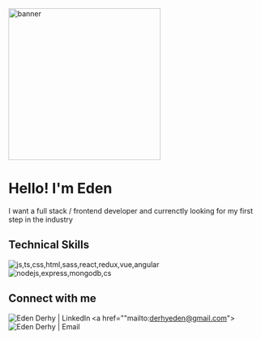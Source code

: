 <img height="300" src="https://user-images.githubusercontent.com/93701509/233330963-dcedbe56-372c-4944-b5bf-23493720c482.png" alt="banner"/>


<h1> Hello! I'm Eden</h1>
<p> I want a full stack / frontend developer and currenctly looking for my first step in the industry </p>

<h2> Technical Skills</h2>
<img src="https://skillicons.dev/icons?i=js,ts,css,html,sass,react,redux,vue,angular" alt="js,ts,css,html,sass,react,redux,vue,angular">
<img src="https://skillicons.dev/icons?i=nodejs,express,mongodb,cs" alt="nodejs,express,mongodb,cs">
                                                              

<h2> Connect with me </h2>
<a href="https://www.linkedin.com/in/edenderhy"><img align="left" src="https://img.shields.io/badge/linkedin-%230077B5.svg?style=for-the-badge&logo=linkedin&logoColor=white" alt="Eden Derhy | LinkedIn" /></a>


<a href=""mailto:derhyeden@gmail.com"><img align="left" src="https://img.shields.io/badge/Gmail-D14836?style=for-the-badge&logo=gmail&logoColor=white" alt="Eden Derhy | Email"/></a>

